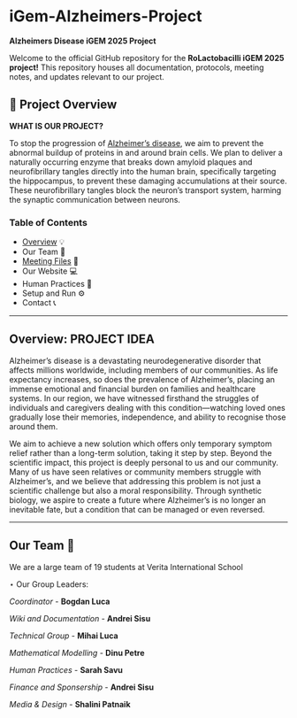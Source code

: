 # iGem-Alzheimers-Project
<aside>

  **Alzheimers Disease iGEM 2025 Project**

Welcome to the official GitHub repository for the **RoLactobacilli iGEM 2025 project!** This repository houses all documentation, protocols, meeting notes, and updates relevant to our project.
 <aside>
 

## 📌 Project Overview

**WHAT IS OUR PROJECT?** 

<aside>

To stop the progression of [Alzheimer’s disease](), we aim to prevent the abnormal buildup of proteins in and around brain cells. We plan to deliver a naturally occurring enzyme that breaks down amyloid plaques and neurofibrillary tangles directly into the human brain, specifically targeting the hippocampus, to prevent these damaging accumulations at their source. These neurofibrillary tangles block the neuron’s transport system, harming the synaptic communication between neurons. 
</aside>

# **Table of Contents**

</aside>

- [Overview](https://www.notion.so/Wiki-and-Documentation-Alzheimer-s-Disease-1cb17863c69680149c8de99be4342f22?pvs=4) 💡
- Our Team 👥
- [Meeting Files](https://github.com/sarahssvu/RoLactobacilli-iGEM-2025-project/tree/main/meeting-agenda) 📆
- Our Website 💻
- Human Practices 🥼
- Setup and Run ⚙️
- Contact 📞
--------------------------
## Overview: PROJECT IDEA
Alzheimer’s disease is a devastating neurodegenerative disorder that affects millions worldwide, including members of our communities. As life expectancy increases, so does the prevalence of Alzheimer’s, placing an immense emotional and financial burden on families and healthcare systems. In our region, we have witnessed firsthand the struggles of individuals and caregivers dealing with this condition—watching loved ones gradually lose their memories, independence, and ability to recognise those around them. 

We aim to achieve a new solution which offers only temporary symptom relief rather than a long-term solution, taking it step by step. Beyond the scientific impact, this project is deeply personal to us and our community. Many of us have seen relatives or community members struggle with Alzheimer’s, and we believe that addressing this problem is not just a scientific challenge but also a moral responsibility. Through synthetic biology, we aspire to create a future where Alzheimer’s is no longer an inevitable fate, but a condition that can be managed or even reversed.

--------------------------
## Our Team 👥
</aside>
We are a large team of 19 students at Verita International School

</aside>

 ⋆ Our Group Leaders: 
 </aside>
 
*Coordinator* - **Bogdan Luca**
 </aside>
 
*Wiki and Documentation* - **Andrei Sisu**
 </aside>

*Technical Group* - **Mihai Luca**
 </aside>
 
*Mathematical Modelling* - **Dinu Petre**
 </aside>
 
*Human Practices* - **Sarah Savu**
 </aside>

*Finance and Sponsership* - **Andrei Sisu**
 </aside>
 
*Media & Design* - **Shalini Patnaik**
 
 
